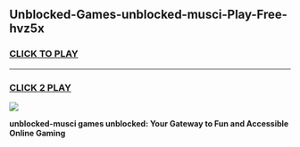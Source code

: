 
## Unblocked-Games-unblocked-musci-Play-Free-hvz5x
<h3>
<a href="https://premium76.site?title=unblocked-musci&ref=18A1">CLICK TO PLAY</a></h3>
<hr>

<h3>
<a href="https://premium76.site?title=unblocked-musci&ref=18A1">CLICK 2 PLAY</a>
  
</h3>

<a href="https://premium76.site?title=unblocked-musci&ref=18A1"><img src="https://clearcache.store/games.png"></a>


**unblocked-musci games unblocked: Your Gateway to Fun and Accessible Online Gaming**
